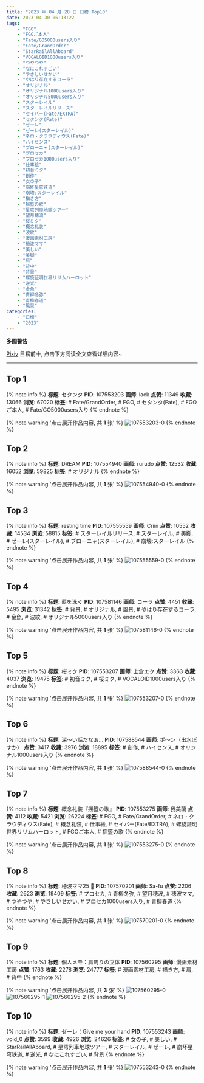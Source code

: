 ```yaml
---
title: "2023 年 04 月 28 日 日榜 Top10"
date: 2023-04-30 06:13:22
tags:
    - "FGO"
    - "FGOご本人"
    - "Fate/GO5000users入り"
    - "Fate/GrandOrder"
    - "StarRailAllAboard"
    - "VOCALOID1000users入り"
    - "つやつや"
    - "なにこれすごい"
    - "やさしいせかい"
    - "やはり存在するコーラ"
    - "オリジナル"
    - "オリジナル1000users入り"
    - "オリジナル5000users入り"
    - "スターレイル"
    - "スターレイルリリース"
    - "セイバー(Fate/EXTRA)"
    - "セタンタ(Fate)"
    - "ゼーレ"
    - "ゼーレ(スターレイル)"
    - "ネロ・クラウディウス(Fate)"
    - "ハイセンス"
    - "ブローニャ(スターレイル)"
    - "プロセカ"
    - "プロセカ1000users入り"
    - "仕事絵"
    - "初音ミク"
    - "創作"
    - "女の子"
    - "崩坏星穹铁道"
    - "崩壊:スターレイル"
    - "描き方"
    - "揺籃の歌"
    - "星穹列車地球ツアー"
    - "望月穂波"
    - "桜ミク"
    - "概念礼装"
    - "波紋"
    - "漫画素材工房"
    - "穂波ママ"
    - "美しい"
    - "美脚"
    - "肩"
    - "背中"
    - "背景"
    - "螺旋証明世界リリムハーロット"
    - "逆光"
    - "金魚"
    - "青柳冬弥"
    - "青柳春道"
    - "風景"
categories:
    - "日榜"
    - "2023"
---
```


<i class="fa fa-triangle-exclamation"></i>**多图警告**<i class="fa fa-triangle-exclamation"></i>

[Pixiv](https://www.pixiv.net/) 日榜前十, 点击下方阅读全文查看详细内容~

<!-- more -->

---

## Top 1

{% note info %}
**标题**: セタンタ
**PID**: 107553203 **画师**: lack
**点赞**: 11349 **收藏**: 13066 **浏览**: 67020
**标签**: # Fate/GrandOrder, # FGO, # セタンタ(Fate), # FGOご本人, # Fate/GO5000users入り
{% endnote %}

{% note warning '点击展开作品内容, 共 **1** 张' %}
![107553203-0](https://i.pixiv.re/img-original/img/2023/04/27/00/00/33/107553203_p0.png)
{% endnote %}

## Top 2

{% note info %}
**标题**: DREAM
**PID**: 107554940 **画师**: rurudo
**点赞**: 12532 **收藏**: 16052 **浏览**: 59825
**标签**: # オリジナル
{% endnote %}

{% note warning '点击展开作品内容, 共 **1** 张' %}
![107554940-0](https://i.pixiv.re/img-original/img/2023/04/27/00/44/12/107554940_p0.jpg)
{% endnote %}

## Top 3

{% note info %}
**标题**: resting time
**PID**: 107555559 **画师**: Criin
**点赞**: 10552 **收藏**: 14534 **浏览**: 58815
**标签**: # スターレイルリリース, # スターレイル, # 美脚, # ゼーレ(スターレイル), # ブローニャ(スターレイル), # 崩壊:スターレイル
{% endnote %}

{% note warning '点击展开作品内容, 共 **1** 张' %}
![107555559-0](https://i.pixiv.re/img-original/img/2023/04/27/01/08/00/107555559_p0.jpg)
{% endnote %}

## Top 4

{% note info %}
**标题**: 藍を泳ぐ
**PID**: 107581146 **画师**: コーラ
**点赞**: 4451 **收藏**: 5495 **浏览**: 31342
**标签**: # 背景, # オリジナル, # 風景, # やはり存在するコーラ, # 金魚, # 波紋, # オリジナル5000users入り
{% endnote %}

{% note warning '点击展开作品内容, 共 **1** 张' %}
![107581146-0](https://i.pixiv.re/img-original/img/2023/04/28/00/00/28/107581146_p0.jpg)
{% endnote %}

## Top 5

{% note info %}
**标题**: 桜ミク
**PID**: 107553207 **画师**: 上倉エク
**点赞**: 3363 **收藏**: 4037 **浏览**: 19475
**标签**: # 初音ミク, # 桜ミク, # VOCALOID1000users入り
{% endnote %}

{% note warning '点击展开作品内容, 共 **1** 张' %}
![107553207-0](https://i.pixiv.re/img-original/img/2023/04/27/00/00/35/107553207_p0.jpg)
{% endnote %}

## Top 6

{% note info %}
**标题**: 深～い話だなぁ…
**PID**: 107588544 **画师**: ポ～ン（出水ぽすか）
**点赞**: 3417 **收藏**: 3976 **浏览**: 18895
**标签**: # 創作, # ハイセンス, # オリジナル1000users入り
{% endnote %}

{% note warning '点击展开作品内容, 共 **1** 张' %}
![107588544-0](https://i.pixiv.re/img-original/img/2023/04/28/07/30/01/107588544_p0.jpg)
{% endnote %}

## Top 7

{% note info %}
**标题**: 概念礼装『揺籃の歌』
**PID**: 107553275 **画师**: 我美蘭
**点赞**: 4112 **收藏**: 5421 **浏览**: 26224
**标签**: # FGO, # Fate/GrandOrder, # ネロ・クラウディウス(Fate), # 概念礼装, # 仕事絵, # セイバー(Fate/EXTRA), # 螺旋証明世界リリムハーロット, # FGOご本人, # 揺籃の歌
{% endnote %}

{% note warning '点击展开作品内容, 共 **1** 张' %}
![107553275-0](https://i.pixiv.re/img-original/img/2023/04/27/00/01/03/107553275_p0.png)
{% endnote %}

## Top 8

{% note info %}
**标题**: 穂波ママ25 🐻
**PID**: 107570201 **画师**: Sa-fu
**点赞**: 2206 **收藏**: 2623 **浏览**: 19409
**标签**: # プロセカ, # 青柳冬弥, # 望月穂波, # 穂波ママ, # つやつや, # やさしいせかい, # プロセカ1000users入り, # 青柳春道
{% endnote %}

{% note warning '点击展开作品内容, 共 **1** 张' %}
![107570201-0](https://i.pixiv.re/img-original/img/2023/04/27/18/23/02/107570201_p0.jpg)
{% endnote %}

## Top 9

{% note info %}
**标题**: 個人メモ：肩周りの立体
**PID**: 107560295 **画师**: 漫画素材工房
**点赞**: 1763 **收藏**: 2278 **浏览**: 24777
**标签**: # 漫画素材工房, # 描き方, # 肩, # 背中
{% endnote %}

{% note warning '点击展开作品内容, 共 **3** 张' %}
![107560295-0](https://i.pixiv.re/img-original/img/2023/04/27/07/00/10/107560295_p0.jpg)
![107560295-1](https://i.pixiv.re/img-original/img/2023/04/27/07/00/10/107560295_p1.jpg)
![107560295-2](https://i.pixiv.re/img-original/img/2023/04/27/07/00/10/107560295_p2.jpg)
{% endnote %}

## Top 10

{% note info %}
**标题**: ゼーレ：Give me your hand
**PID**: 107553243 **画师**: void_0
**点赞**: 3599 **收藏**: 4926 **浏览**: 24626
**标签**: # 女の子, # 美しい, # StarRailAllAboard, # 星穹列車地球ツアー, # スターレイル, # ゼーレ, # 崩坏星穹铁道, # 逆光, # なにこれすごい, # 背景
{% endnote %}

{% note warning '点击展开作品内容, 共 **1** 张' %}
![107553243-0](https://i.pixiv.re/img-original/img/2023/04/27/00/00/47/107553243_p0.jpg)
{% endnote %}
